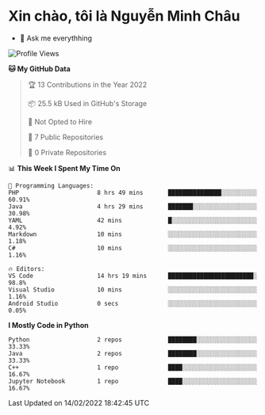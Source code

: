 ﻿# Xin chào, tôi là Nguyễn Minh Châu
- 💬 Ask me everythhing

<!--START_SECTION:waka-->
![Profile Views](http://img.shields.io/badge/Profile%20Views-186-blue)

**🐱 My GitHub Data** 

> 🏆 13 Contributions in the Year 2022
 > 
> 📦 25.5 kB Used in GitHub's Storage 
 > 
> 🚫 Not Opted to Hire
 > 
> 📜 7 Public Repositories 
 > 
> 🔑 0 Private Repositories  
 > 
📊 **This Week I Spent My Time On** 

```text
💬 Programming Languages: 
PHP                      8 hrs 49 mins       ███████████████░░░░░░░░░░   60.91% 
Java                     4 hrs 29 mins       ███████░░░░░░░░░░░░░░░░░░   30.98% 
YAML                     42 mins             █░░░░░░░░░░░░░░░░░░░░░░░░   4.92% 
Markdown                 10 mins             ░░░░░░░░░░░░░░░░░░░░░░░░░   1.18% 
C#                       10 mins             ░░░░░░░░░░░░░░░░░░░░░░░░░   1.16%

🔥 Editors: 
VS Code                  14 hrs 19 mins      ████████████████████████░   98.8% 
Visual Studio            10 mins             ░░░░░░░░░░░░░░░░░░░░░░░░░   1.16% 
Android Studio           0 secs              ░░░░░░░░░░░░░░░░░░░░░░░░░   0.05%

```

**I Mostly Code in Python** 

```text
Python                   2 repos             ████████░░░░░░░░░░░░░░░░░   33.33% 
Java                     2 repos             ████████░░░░░░░░░░░░░░░░░   33.33% 
C++                      1 repo              ████░░░░░░░░░░░░░░░░░░░░░   16.67% 
Jupyter Notebook         1 repo              ████░░░░░░░░░░░░░░░░░░░░░   16.67%

```



 Last Updated on 14/02/2022 18:42:45 UTC
<!--END_SECTION:waka-->

